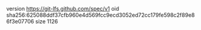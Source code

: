 version https://git-lfs.github.com/spec/v1
oid sha256:625088ddf37cfb960e4d569fcc9ecd3052ed72cc179fe598c2f89e86f3e07706
size 1126
